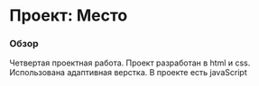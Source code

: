 # Проект: Место

### Обзор
Четвертая проектная работа. Проект разработан в html и css. Использована адаптивная верстка. В проекте есть javaScript

